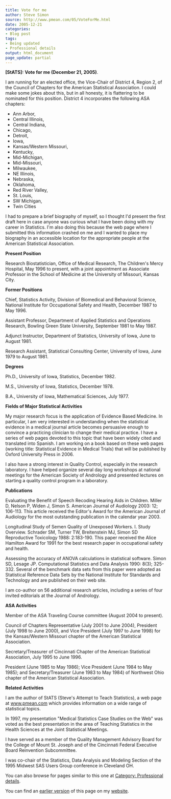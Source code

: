 ```yaml
---
title: Vote for me
author: Steve Simon
source: http://www.pmean.com/05/VoteForMe.html
date: 2005-12-21
categories:
- Blog post
tags:
- Being updated
- Professional details
output: html_document
page_update: partial
---
```

**[StATS]:** **Vote for me (December 21, 2005)**.

I am running for an elected office, the Vice-Chair of District 4, Region
2, of the Council of Chapters for the American Statistical Association.
I could make some jokes about this, but in all honesty, it is flattering
to be nominated for this position. District 4 incorporates the following
ASA chapters:

- Ann Arbor,
- Central Illinois,
- Central Indiana,
- Chicago,
- Detroit,
- Iowa,
- Kansas/Western Missouri,
- Kentucky,
- Mid-Michigan,
- Mid-Missouri,
- Milwaukee,
- NE Illinois,
- Nebraska,
- Oklahoma,
- Red River Valley,
- St. Louis,
- SW Michigan,
- Twin Cities

I had to prepare a brief biography of myself, so I thought I'd present
the first draft here in case anyone was curious what I have been doing
with my career in Statistics. I'm also doing this because the web page
where I submitted this information crashed on me and I wanted to place
my biography in an accessible location for the appropriate people at the
American Statistical Association.

**Present Position**

Research Biostatistician, Office of Medical Research, The Children's
Mercy Hospital, May 1996 to present, with a joint appointment as
Associate Professor in the School of Medicine at the University of
Missouri, Kansas City.

**Former Positions**

Chief, Statistics Activity, Division of Biomedical and Behavioral
Science, National Institute for Occupational Safety and Health,
December 1987 to May 1996.

Assistant Professor, Department of Applied Statistics and Operations
Research, Bowling Green State University, September 1981 to May 1987.

Adjunct Instructor, Department of Statistics, University of Iowa, June
to August 1981.

Research Assistant, Statistical Consulting Center, University of Iowa,
June 1979 to August 1981.

**Degrees**

Ph.D., University of Iowa, Statistics, December 1982.

M.S., University of Iowa, Statistics, December 1978.

B.A., University of Iowa, Mathematical Sciences, July 1977.

**Fields of Major Statistical Activities**

My major research focus is the application of Evidence Based Medicine.
In particular, I am very interested in understanding when the
statistical evidence in a medical journal article becomes persuasive
enough to convince a practicing clinician to change their medical
practice. I have a series of web pages devoted to this topic that have
been widely cited and translated into Spanish. I am working on a book
based on these web pages (working title: Statistical Evidence in
Medical Trials) that will be published by Oxford University Press in
2006.

I also have a strong interest in Quality Control, especially in the
research laboratory. I have helped organize several day long workshops
at national meetings for the American Society of Andrology and
presented lectures on starting a quality control program in a
laboratory.

**Publications**

Evaluating the Benefit of Speech Recoding Hearing Aids in Children.
Miller D, Nelson P, Widen J, Simon S. American Journal of Audiology
2003: 12; 106-113. This article received the Editor's Award for the
American Journal of Audiology for the most outstanding publication in
the calendar year 2003.

Longitudinal Study of Semen Quality of Unexposed Workers. I. Study
Overview. Schrader SM, Turner TW, Breitenstein MJ, Simon SD
Reproductive Toxicology 1988: 2:183-190. This paper received the Alice
Hamilton Award for 1991 for the best research paper in occupational
safety and health.

Assessing the accuracy of ANOVA calculations in statistical software.
Simon SD, Lesage JP. Computational Statistics and Data Analysis 1990:
8(3); 325-332. Several of the benchmark data sets from this paper were
adopted as Statistical Reference Data Sets by the National Institute
for Standards and Technology and are published on their web site.

I am co-author on 56 additional research articles, including a series
of four invited editorials at the Journal of Andrology.

**ASA Activities**

Member of the ASA Traveling Course committee (August 2004 to present).

Council of Chapters Representative (July 2001 to June 2004), President
(July 1998 to June 2000), and Vice President (July 1997 to June 1998)
for the Kansas/Western Missouri chapter of the American Statistical
Association.

Secretary/Treasurer of Cincinnati Chapter of the American Statistical
Association, July 1995 to June 1996.

President (June 1985 to May 1986); Vice President (June 1984 to May
1985); and Secretary/Treasurer (June 1983 to May 1984) of Northwest
Ohio chapter of the American Statistical Association.

**Related Activities**

I am the author of StATS (Steve's Attempt to Teach Statistics), a web
page at www.pmean.com which provides information on a
wide range of statistical topics.

In 1997, my presentation "Medical Statistics Case Studies on the
Web" was voted as the best presentation in the area of Teaching
Statistics in the Health Sciences at the Joint Statistical Meetings.

I have served as a member of the Quality Management Advisory Board for
the College of Mount St. Joseph and of the Cincinnati Federal
Executive Board Reinvention Subcommittee.

I was co-chair of the Statistics, Data Analysis and Modeling Section
of the 1995 Midwest SAS Users Group conference in Cleveland OH.

You can also browse
for pages similar to this one at [Category: Professional
details](../category/ProfessionalDetails.html).

You can find an [earlier version][sim1] of this page on my [website][sim2].

[sim1]: http://www.pmean.com/05/VoteForme.html
[sim2]: http://www.pmean.com

